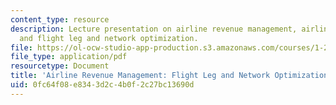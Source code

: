 ```yaml
---
content_type: resource
description: Lecture presentation on airline revenue management, airline pricing,
  and flight leg and network optimization.
file: https://ol-ocw-studio-app-production.s3.amazonaws.com/courses/1-201j-transportation-systems-analysis-demand-and-economics-fall-2008/0fc64f08e8343d2c4b0f2c27bc13690d_MIT1_201JF08_lec17.pdf
file_type: application/pdf
resourcetype: Document
title: 'Airline Revenue Management: Flight Leg and Network Optimization'
uid: 0fc64f08-e834-3d2c-4b0f-2c27bc13690d
---
```

